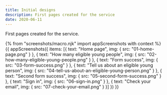 ```yaml
---
title: Initial designs
description: First pages created for the service
date: 2020-06-11
---
```


First pages created for the service.

{% from "screenshots/macro.njk" import appScreenshots with context %}
{{ appScreenshots({
  items: [{
      text: "Home page",
      img: { src: "01-home-page.png" }
    }, {
      text: "How many eligible young people",
      img: { src: "02-how-many-eligible-young-people.png" }
    }, {
      text: "Form success",
      img: { src: "03-form-success.png" }
    }, {
      text: "Tell us about an eligible young person",
      img: { src: "04-tell-us-about-an-eligible-young-person.png" }
    }, {
      text: "Second form success",
      img: { src: "05-second-form-success.png" }
    }, {
      text: "Sign in",
      img: { src: "06-sign-in.png" }
    }, {
      text: "Check your email",
      img: { src: "07-check-your-email.png" }
    }]
}) }}

